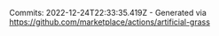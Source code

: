 Commits: 2022-12-24T22:33:35.419Z - Generated via https://github.com/marketplace/actions/artificial-grass
<br>
